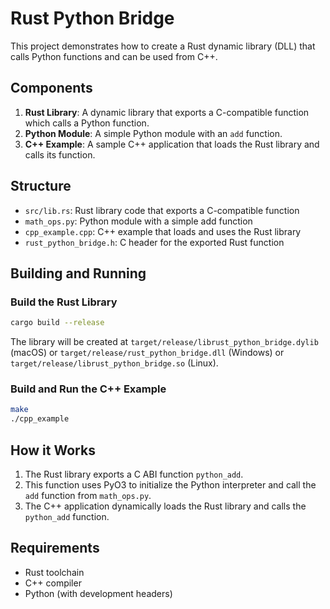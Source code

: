 # Rust Python Bridge

This project demonstrates how to create a Rust dynamic library (DLL) that calls Python functions and can be used from C++.

## Components

1. **Rust Library**: A dynamic library that exports a C-compatible function which calls a Python function.
2. **Python Module**: A simple Python module with an `add` function.
3. **C++ Example**: A sample C++ application that loads the Rust library and calls its function.

## Structure

- `src/lib.rs`: Rust library code that exports a C-compatible function
- `math_ops.py`: Python module with a simple add function
- `cpp_example.cpp`: C++ example that loads and uses the Rust library
- `rust_python_bridge.h`: C header for the exported Rust function

## Building and Running

### Build the Rust Library

```bash
cargo build --release
```

The library will be created at `target/release/librust_python_bridge.dylib` (macOS) or `target/release/rust_python_bridge.dll` (Windows) or `target/release/librust_python_bridge.so` (Linux).

### Build and Run the C++ Example

```bash
make
./cpp_example
```

## How it Works

1. The Rust library exports a C ABI function `python_add`.
2. This function uses PyO3 to initialize the Python interpreter and call the `add` function from `math_ops.py`.
3. The C++ application dynamically loads the Rust library and calls the `python_add` function.

## Requirements

- Rust toolchain
- C++ compiler
- Python (with development headers)
